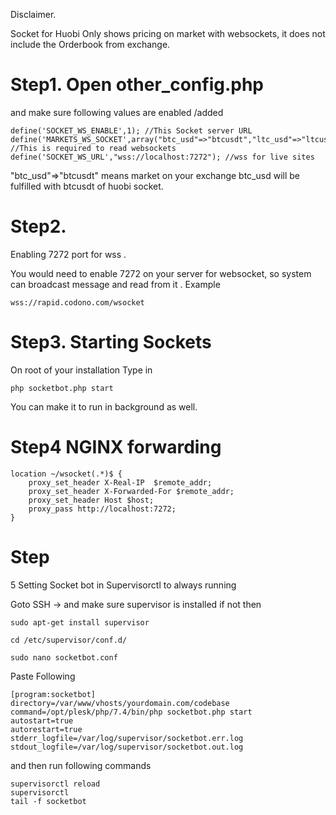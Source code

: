 Disclaimer.

Socket for Huobi Only shows pricing on market with websockets, it does not include the Orderbook from exchange.

# Step1. Open other_config.php


and make sure following values are enabled /added
```
define('SOCKET_WS_ENABLE',1); //This Socket server URL
define('MARKETS_WS_SOCKET',array("btc_usd"=>"btcusdt","ltc_usd"=>"ltcusd")); //This is required to read websockets
define('SOCKET_WS_URL',"wss://localhost:7272"); //wss for live sites
```
"btc_usd"=>"btcusdt" means market on your exchange btc_usd will be fulfilled with btcusdt of huobi socket.


# Step2.

Enabling 7272 port for wss .

You would need to enable 7272 on your server for websocket, so system can broadcast message and read from it .
Example
```
wss://rapid.codono.com/wsocket
```
# Step3. Starting Sockets

On root of your installation Type in
```
php socketbot.php start
```
You can make it to run in background as well.





# Step4 NGINX forwarding

```
location ~/wsocket(.*)$ {
    proxy_set_header X-Real-IP  $remote_addr;
    proxy_set_header X-Forwarded-For $remote_addr;
    proxy_set_header Host $host;
    proxy_pass http://localhost:7272;
}
```

# Step
5
Setting Socket bot in Supervisorctl to always running

Goto SSH -> and make sure supervisor is installed if not then
```
sudo apt-get install supervisor

cd /etc/supervisor/conf.d/

sudo nano socketbot.conf
```

Paste Following

```
[program:socketbot]
directory=/var/www/vhosts/yourdomain.com/codebase
command=/opt/plesk/php/7.4/bin/php socketbot.php start
autostart=true  
autorestart=true  
stderr_logfile=/var/log/supervisor/socketbot.err.log  
stdout_logfile=/var/log/supervisor/socketbot.out.log
```
and then run following commands
```
supervisorctl reload  
supervisorctl
tail -f socketbot
```
